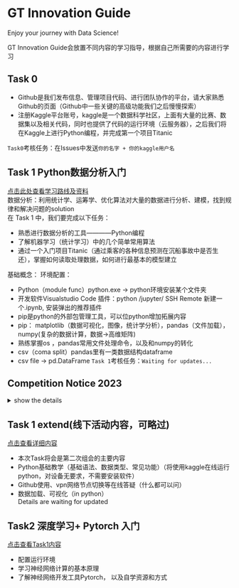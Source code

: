 # GT Innovation Guide  
Enjoy your journey with Data Science!

GT Innovation Guide会放置不同内容的学习指导，根据自己所需要的内容进行学习  

## Task 0
- Github是我们发布信息、管理项目代码、进行团队协作的平台，请大家熟悉Github的页面（Github中一些关键的高级功能我们之后慢慢探索）
- 注册Kaggle平台账号，kaggle是一个数据科学社区，上面有大量的比赛、数据集以及相关代码，同时也提供了代码的运行环境（云服务器），之后我们将在Kaggle上进行Python编程，并完成第一个项目Titanic

`Task0`考核任务：在Issues中发送`你的名字 + 你的kaggle用户名`


## Task 1  Python数据分析入门  
[点击此处查看学习路线及资料](Task1.md)  
数据分析：利用统计学、运筹学、优化算法对大量的数据进行分析、建模，找到规律和解决问题的solution  
在 Task 1 中，我们要完成以下任务：  
- 熟悉进行数据分析的工具————Python编程
- 了解机器学习（统计学习）中的几个简单常用算法
- 通过一个入门项目Titanic（通过乘客的各种信息预测在沉船事故中是否生还），掌握如何读取处理数据，如何进行最基本的模型建立

基础概念：
环境配置：
  - Python（module func）python.exe -> python环境安装某个文件夹
  - 开发软件Visualstudio Code 插件：python /jupyter/ SSH Remote 新建一个.ipynb, 安装弹出的推荐插件
  - pip是python的外部包管理工具，可以位python增加拓展内容
  - pip： matplotlib（数据可视化，图像，统计学分析），pandas（文件加载），numpy(复杂的数据计算，数据->高维矩阵)
  - 熟练掌握os ，pandas常用文件处理命令，以及和numpy的转化
  - csv（coma split）pandas里有一类数据结构dataframe
  - csv file -> pd.DataFrame 
`Task 1`考核任务：`Waiting for updates...`


  
## Competition Notice 2023
<details>
<summary>show the details</summary>
以下为10.31截止的几场数据分析比赛，想参与的组员请将`名字（以及队员的名字）+ 比赛名称`发在Issues中，我会线上针对`Task1`  
的内容进行教学，需要参加的队员尽量在12号之前完成`Task1`的考核任务。  

比赛列表：
比赛详情、要求及数据集内容请查看比赛官网
1. X-GAME上海智能汽车新能源数据大赛（有四个课题可供选择）： 
  - 新能源汽车智能化出行服务研究 https://www.heywhale.com/home/competition/6501903e8322fe1efb3d8100
  - 新能源汽车电池劣化问题的影响因素研究 https://www.heywhale.com/home/competition/650191208322fe1efb3d86d2
  - 上海市不同情景道路交通领域碳达峰预测 https://www.heywhale.com/home/competition/650191538322fe1efb3d8843
  - 新能源运营车辆的风险分级研究 https://www.heywhale.com/home/competition/6501917a8322fe1efb3d89d7
    
2. “宏图杯”AI气象应用创意作品征集与交流主题活动：http://activity.chinamsa.org/youthCreate/channel
  - AI在能源气象服务领域的应用
  - AI在交通气象服务领域的应用
  - 信息中心数据集(报名后查看)
    
3. 第四届厦门国际银行数创金融杯建模大赛：https://challenge.datacastle.cn/v3/cmptDetail.html?id=836
（金融票据内容识别）  
Tips：这个比赛更适合研究CV的同学参加，难点在于如何选择并改进OCR在小规模票据集上训练的性能

`Waiting for updates...`
</details>  

## Task 1 extend(线下活动内容，可略过)
[点击查看详细内容](Task1extend.md)
- 本次Task将会是第二次组会的主要内容  
- Python基础教学（基础语法、数据类型、常见功能）（将使用kaggle在线运行python，对设备无要求，不需要安装软件）  
- Github使用、vpn网络节点切换等在线答疑（什么都可以问）    
- 数据加载、可视化（in python）  
Details are waiting for updated

## Task2 深度学习+ Pytorch 入门  
[点击查看Task1内容](tasks/Task2.md)
- 配置运行环境
- 学习神经网络计算的基本原理     
- 了解神经网络开发工具Pytorch， 以及自学资源和方式

